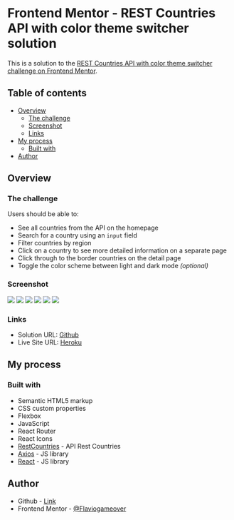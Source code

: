# Frontend Mentor - REST Countries API with color theme switcher solution

This is a solution to the [REST Countries API with color theme switcher challenge on Frontend Mentor](https://www.frontendmentor.io/challenges/rest-countries-api-with-color-theme-switcher-5cacc469fec04111f7b848ca).

## Table of contents

-   [Overview](#overview)
    -   [The challenge](#the-challenge)
    -   [Screenshot](#screenshot)
    -   [Links](#links)
-   [My process](#my-process)
    -   [Built with](#built-with)
-   [Author](#author)

## Overview

### The challenge

Users should be able to:

-   See all countries from the API on the homepage
-   Search for a country using an `input` field
-   Filter countries by region
-   Click on a country to see more detailed information on a separate page
-   Click through to the border countries on the detail page
-   Toggle the color scheme between light and dark mode _(optional)_

### Screenshot

![](./screen_1.png)
![](./screen_2.png)
![](./screen_3.png)
![](./screen_4.png)
![](./screen_5.png)
![](./screen_6.png)

### Links

-   Solution URL: [Github](https://github.com/Flaviogameover/countries_api)
-   Live Site URL: [Heroku](flaviogameover-countries-api.netlify.app)

## My process

### Built with

-   Semantic HTML5 markup
-   CSS custom properties
-   Flexbox
-   JavaScript
-   React Router
-   React Icons
-   [RestCountries](https://restcountries.com/) - API Rest Countries
-   [Axios](https://axios-http.com/) - JS library
-   [React](https://reactjs.org/) - JS library

## Author

-   Github - [Link](https://github.com/Flaviogameover)
-   Frontend Mentor - [@Flaviogameover](https://www.frontendmentor.io/profile/Flaviogameover)

